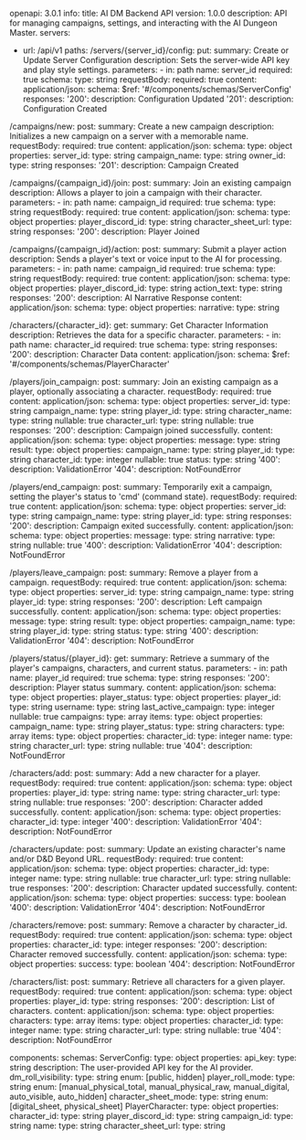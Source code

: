 openapi: 3.0.1
info:
  title: AI DM Backend API
  version: 1.0.0
  description: API for managing campaigns, settings, and interacting with the AI Dungeon Master.
servers:
  - url: /api/v1
paths:
  /servers/{server_id}/config:
    put:
      summary: Create or Update Server Configuration
      description: Sets the server-wide API key and play style settings.
      parameters:
        - in: path
          name: server_id
          required: true
          schema:
            type: string
      requestBody:
        required: true
        content:
          application/json:
            schema:
              $ref: '#/components/schemas/ServerConfig'
      responses:
        '200':
          description: Configuration Updated
        '201':
          description: Configuration Created

  /campaigns/new:
    post:
      summary: Create a new campaign
      description: Initializes a new campaign on a server with a memorable name.
      requestBody:
        required: true
        content:
          application/json:
            schema:
              type: object
              properties:
                server_id:
                  type: string
                campaign_name:
                  type: string
                owner_id:
                  type: string
      responses:
        '201':
          description: Campaign Created

  /campaigns/{campaign_id}/join:
    post:
      summary: Join an existing campaign
      description: Allows a player to join a campaign with their character.
      parameters:
        - in: path
          name: campaign_id
          required: true
          schema:
            type: string
      requestBody:
        required: true
        content:
          application/json:
            schema:
              type: object
              properties:
                player_discord_id:
                  type: string
                character_sheet_url:
                  type: string
      responses:
        '200':
          description: Player Joined

  /campaigns/{campaign_id}/action:
    post:
      summary: Submit a player action
      description: Sends a player's text or voice input to the AI for processing.
      parameters:
        - in: path
          name: campaign_id
          required: true
          schema:
            type: string
      requestBody:
        required: true
        content:
          application/json:
            schema:
              type: object
              properties:
                player_discord_id:
                  type: string
                action_text:
                  type: string
      responses:
        '200':
          description: AI Narrative Response
          content:
            application/json:
              schema:
                type: object
                properties:
                  narrative:
                    type: string

  /characters/{character_id}:
    get:
      summary: Get Character Information
      description: Retrieves the data for a specific character.
      parameters:
        - in: path
          name: character_id
          required: true
          schema:
            type: string
      responses:
        '200':
          description: Character Data
          content:
            application/json:
              schema:
                $ref: '#/components/schemas/PlayerCharacter'

  /players/join_campaign:
    post:
      summary: Join an existing campaign as a player, optionally associating a character.
      requestBody:
        required: true
        content:
          application/json:
            schema:
              type: object
              properties:
                server_id:
                  type: string
                campaign_name:
                  type: string
                player_id:
                  type: string
                character_name:
                  type: string
                  nullable: true
                character_url:
                  type: string
                  nullable: true
      responses:
        '200':
          description: Campaign joined successfully.
          content:
            application/json:
              schema:
                type: object
                properties:
                  message:
                    type: string
                  result:
                    type: object
                    properties:
                      campaign_name:
                        type: string
                      player_id:
                        type: string
                      character_id:
                        type: integer
                        nullable: true
                      status:
                        type: string
        '400':
          description: ValidationError
        '404':
          description: NotFoundError

  /players/end_campaign:
    post:
      summary: Temporarily exit a campaign, setting the player's status to 'cmd' (command state).
      requestBody:
        required: true
        content:
          application/json:
            schema:
              type: object
              properties:
                server_id:
                  type: string
                campaign_name:
                  type: string
                player_id:
                  type: string
      responses:
        '200':
          description: Campaign exited successfully.
          content:
            application/json:
              schema:
                type: object
                properties:
                  message:
                    type: string
                  narrative:
                    type: string
                    nullable: true
        '400':
          description: ValidationError
        '404':
          description: NotFoundError

  /players/leave_campaign:
    post:
      summary: Remove a player from a campaign.
      requestBody:
        required: true
        content:
          application/json:
            schema:
              type: object
              properties:
                server_id:
                  type: string
                campaign_name:
                  type: string
                player_id:
                  type: string
      responses:
        '200':
          description: Left campaign successfully.
          content:
            application/json:
              schema:
                type: object
                properties:
                  message:
                    type: string
                  result:
                    type: object
                    properties:
                      campaign_name:
                        type: string
                      player_id:
                        type: string
                      status:
                        type: string
        '400':
          description: ValidationError
        '404':
          description: NotFoundError

  /players/status/{player_id}:
    get:
      summary: Retrieve a summary of the player's campaigns, characters, and current status.
      parameters:
        - in: path
          name: player_id
          required: true
          schema:
            type: string
      responses:
        '200':
          description: Player status summary.
          content:
            application/json:
              schema:
                type: object
                properties:
                  player_status:
                    type: object
                    properties:
                      player_id:
                        type: string
                      username:
                        type: string
                      last_active_campaign:
                        type: integer
                        nullable: true
                      campaigns:
                        type: array
                        items:
                          type: object
                          properties:
                            campaign_name:
                              type: string
                            player_status:
                              type: string
                      characters:
                        type: array
                        items:
                          type: object
                          properties:
                            character_id:
                              type: integer
                            name:
                              type: string
                            character_url:
                              type: string
                              nullable: true
        '404':
          description: NotFoundError

  /characters/add:
    post:
      summary: Add a new character for a player.
      requestBody:
        required: true
        content:
          application/json:
            schema:
              type: object
              properties:
                player_id:
                  type: string
                name:
                  type: string
                character_url:
                  type: string
                  nullable: true
      responses:
        '200':
          description: Character added successfully.
          content:
            application/json:
              schema:
                type: object
                properties:
                  character_id:
                    type: integer
        '400':
          description: ValidationError
        '404':
          description: NotFoundError

  /characters/update:
    post:
      summary: Update an existing character's name and/or D&D Beyond URL.
      requestBody:
        required: true
        content:
          application/json:
            schema:
              type: object
              properties:
                character_id:
                  type: integer
                name:
                  type: string
                  nullable: true
                character_url:
                  type: string
                  nullable: true
      responses:
        '200':
          description: Character updated successfully.
          content:
            application/json:
              schema:
                type: object
                properties:
                  success:
                    type: boolean
        '400':
          description: ValidationError
        '404':
          description: NotFoundError

  /characters/remove:
    post:
      summary: Remove a character by character_id.
      requestBody:
        required: true
        content:
          application/json:
            schema:
              type: object
              properties:
                character_id:
                  type: integer
      responses:
        '200':
          description: Character removed successfully.
          content:
            application/json:
              schema:
                type: object
                properties:
                  success:
                    type: boolean
        '404':
          description: NotFoundError

  /characters/list:
    post:
      summary: Retrieve all characters for a given player.
      requestBody:
        required: true
        content:
          application/json:
            schema:
              type: object
              properties:
                player_id:
                  type: string
      responses:
        '200':
          description: List of characters.
          content:
            application/json:
              schema:
                type: object
                properties:
                  characters:
                    type: array
                    items:
                      type: object
                      properties:
                        character_id:
                          type: integer
                        name:
                          type: string
                        character_url:
                          type: string
                          nullable: true
        '404':
          description: NotFoundError

components:
  schemas:
    ServerConfig:
      type: object
      properties:
        api_key:
          type: string
          description: The user-provided API key for the AI provider.
        dm_roll_visibility:
          type: string
          enum: [public, hidden]
        player_roll_mode:
          type: string
          enum: [manual_physical_total, manual_physical_raw, manual_digital, auto_visible, auto_hidden]
        character_sheet_mode:
          type: string
          enum: [digital_sheet, physical_sheet]
    PlayerCharacter:
      type: object
      properties:
        character_id:
          type: string
        player_discord_id:
          type: string
        campaign_id:
          type: string
        name:
          type: string
        character_sheet_url:
          type: string